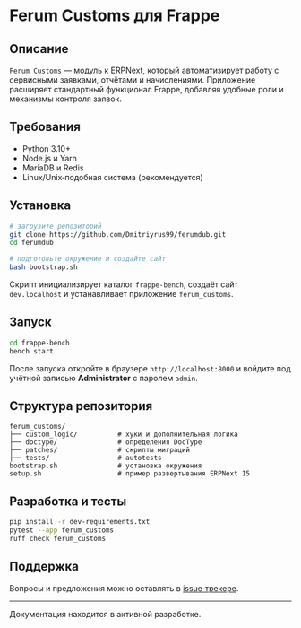 # Ferum Customs для Frappe

## Описание

`Ferum Customs` — модуль к ERPNext, который автоматизирует работу с сервисными заявками, отчётами и начислениями. Приложение расширяет стандартный функционал Frappe, добавляя удобные роли и механизмы контроля заявок.

## Требования

* Python 3.10+
* Node.js и Yarn
* MariaDB и Redis
* Linux/Unix‑подобная система (рекомендуется)

## Установка

```bash
# загрузите репозиторий
git clone https://github.com/Dmitriyrus99/ferumdub.git
cd ferumdub

# подготовьте окружение и создайте сайт
bash bootstrap.sh
```

Скрипт инициализирует каталог `frappe-bench`, создаёт сайт `dev.localhost` и устанавливает приложение `ferum_customs`.

## Запуск

```bash
cd frappe-bench
bench start
```

После запуска откройте в браузере `http://localhost:8000` и войдите под учётной записью **Administrator** с паролем `admin`.

## Структура репозитория

```
ferum_customs/
├── custom_logic/          # хуки и дополнительная логика
├── doctype/               # определения DocType
├── patches/               # скрипты миграций
├── tests/                 # autotests
bootstrap.sh               # установка окружения
setup.sh                   # пример развертывания ERPNext 15
```

## Разработка и тесты

```bash
pip install -r dev-requirements.txt
pytest --app ferum_customs
ruff check ferum_customs
```

## Поддержка

Вопросы и предложения можно оставлять в [issue‑трекере](https://github.com/Dmitriyrus99/ferumdub/issues).

---
Документация находится в активной разработке.
